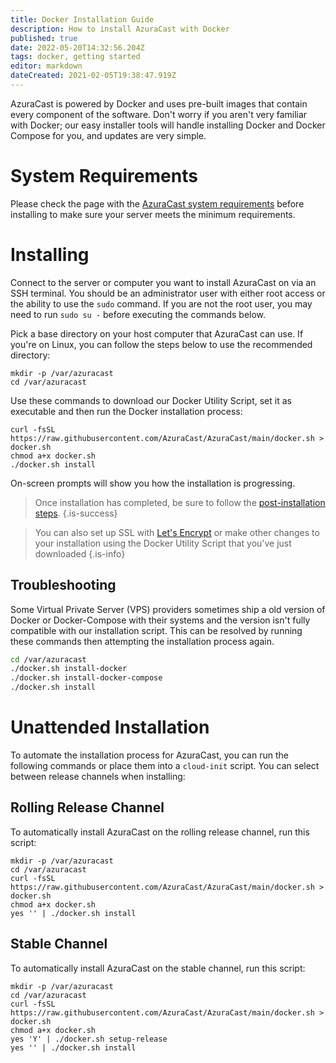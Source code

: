 ```yaml
---
title: Docker Installation Guide
description: How to install AzuraCast with Docker
published: true
date: 2022-05-20T14:32:56.204Z
tags: docker, getting started
editor: markdown
dateCreated: 2021-02-05T19:38:47.919Z
---
```


AzuraCast is powered by Docker and uses pre-built images that contain every component of the software. Don't worry if you aren't very familiar with Docker; our easy installer tools will handle installing Docker and Docker Compose for you, and updates are very simple.

# System Requirements

Please check the page with the [AzuraCast system requirements](/en/getting-started/requirements) before installing to make sure your server meets the minimum requirements.

# Installing

Connect to the server or computer you want to install AzuraCast on via an SSH terminal. You should be an administrator user with either root access or the ability to use the `sudo` command. If you are not the root user, you may need to run `sudo su -` before executing the commands below.

Pick a base directory on your host computer that AzuraCast can use. If you're on Linux, you can follow the steps below to use the recommended directory:

```
mkdir -p /var/azuracast
cd /var/azuracast
```

Use these commands to download our Docker Utility Script, set it as executable and then run the Docker installation process:

```
curl -fsSL https://raw.githubusercontent.com/AzuraCast/AzuraCast/main/docker.sh > docker.sh
chmod a+x docker.sh
./docker.sh install
```

On-screen prompts will show you how the installation is progressing.

> Once installation has completed, be sure to follow the [post-installation steps](/en/getting-started/installation/post-installation-steps).
{.is-success}


> You can also set up SSL with [Let's Encrypt](/en/administration/ssl-and-lets-encrypt) or make other changes to your installation using the Docker Utility Script that you've just downloaded
{.is-info}

## Troubleshooting

Some Virtual Private Server (VPS) providers sometimes ship a old version of Docker or Docker-Compose with their systems and the version isn't fully compatible with our installation script. This can be resolved by running these commands then attempting the installation process again. 
``` bash
cd /var/azuracast
./docker.sh install-docker
./docker.sh install-docker-compose
./docker.sh install
```

# Unattended Installation
To automate the installation process for AzuraCast, you can run the following commands or place them into a `cloud-init` script. You can select between release channels when installing:

## Rolling Release Channel

To automatically install AzuraCast on the rolling release channel, run this script:

```
mkdir -p /var/azuracast
cd /var/azuracast
curl -fsSL https://raw.githubusercontent.com/AzuraCast/AzuraCast/main/docker.sh > docker.sh
chmod a+x docker.sh
yes '' | ./docker.sh install
```

## Stable Channel

To automatically install AzuraCast on the stable channel, run this script:

```
mkdir -p /var/azuracast
cd /var/azuracast
curl -fsSL https://raw.githubusercontent.com/AzuraCast/AzuraCast/main/docker.sh > docker.sh
chmod a+x docker.sh
yes 'Y' | ./docker.sh setup-release
yes '' | ./docker.sh install
```
